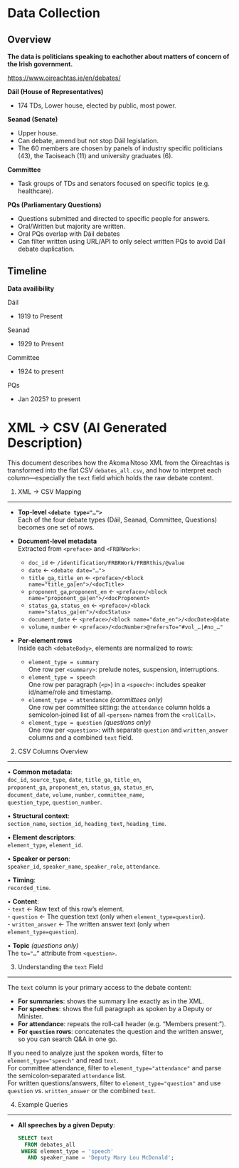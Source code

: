 # Data Collection

## Overview

**The data is politicians speaking to eachother about matters of concern of the Irish government.**

https://www.oireachtas.ie/en/debates/

**Dáil (House of Representatives)**

- 174 TDs, Lower house, elected by public, most power.

**Seanad (Senate)**

- Upper house.
- Can debate, amend but not stop Dáil legislation.
- The 60 members are chosen by panels of industry specific politicians (43), the Taoiseach (11) and university graduates (6).

**Committee**
- Task groups of TDs and senators focused on specific topics (e.g. healthcare).

**PQs (Parliamentary Questions)**

- Questions submitted and directed to specific people for answers.
- Oral/Written but majority are written.
- Oral PQs overlap with Dáil debates
- Can filter written using URL/API to only select written PQs to avoid Dáil debate duplication.


## Timeline

**Data availibility**

Dáil

- 1919 to Present

Seanad
- 1929 to Present

Committee
- 1924 to present

PQs
- Jan 2025? to present

# XML ->  CSV (AI Generated Description)
This document describes how the Akoma Ntoso XML from the Oireachtas is transformed into the flat CSV `debates_all.csv`, and how to interpret each column—especially the `text` field which holds the raw debate content.

1) XML → CSV Mapping
---------------------

- **Top‐level `<debate type="…">`**  
  Each of the four debate types (Dáil, Seanad, Committee, Questions) becomes one set of rows.

- **Document‐level metadata**  
  Extracted from `<preface>` and `<FRBRWork>`:
  - `doc_id`         ← `/identification/FRBRWork/FRBRthis/@value`
  - `date`           ← `<debate date="…">`
  - `title_ga`, `title_en` ← `<preface>/<block name="title_ga|en">/<docTitle>`
  - `proponent_ga`,`proponent_en` ← `<preface>/<block name="proponent_ga|en">/<docProponent>`
  - `status_ga`, `status_en`   ← `<preface>/<block name="status_ga|en">/<docStatus>`
  - `document_date` ← `<preface>/<block name="date_en">/<docDate>@date`
  - `volume`, `number` ← `<preface>/<docNumber>@refersTo="#vol_…|#no_…"`

- **Per‐element rows**  
  Inside each `<debateBody>`, elements are normalized to rows:
  - `element_type = summary`  
    One row per `<summary>`: prelude notes, suspension, interruptions.
  - `element_type = speech`  
    One row per paragraph (`<p>`) in a `<speech>`: includes speaker id/name/role and timestamp.
  - `element_type = attendance` _(committees only)_  
    One row per committee sitting: the `attendance` column holds a semicolon‐joined list of all `<person>` names from the `<rollCall>`.  
  - `element_type = question` _(questions only)_  
    One row per `<question>`: with separate `question` and `written_answer` columns and a combined `text` field.

2) CSV Columns Overview
------------------------

  • **Common metadata**:  
    `doc_id`, `source_type`, `date`, `title_ga`, `title_en`,  
    `proponent_ga`, `proponent_en`, `status_ga`, `status_en`,  
    `document_date`, `volume`, `number`, `committee_name`,  
    `question_type`, `question_number`.

  • **Structural context**:  
    `section_name`, `section_id`, `heading_text`, `heading_time`.

  • **Element descriptors**:  
    `element_type`, `element_id`.

  • **Speaker or person**:  
    `speaker_id`, `speaker_name`, `speaker_role`, `attendance`.

  • **Timing**:  
    `recorded_time`.

  • **Content**:  
    - `text`           ← Raw text of this row’s element.  
    - `question`       ← The question text (only when `element_type=question`).  
    - `written_answer` ← The written answer text (only when `element_type=question`).  

  • **Topic** _(questions only)_  
    The `to="…”` attribute from `<question>`.

3) Understanding the `text` Field
----------------------------------

The `text` column is your primary access to the debate content:
- **For summaries**: shows the summary line exactly as in the XML.
- **For speeches**: shows the full paragraph as spoken by a Deputy or Minister.
- **For attendance**: repeats the roll‑call header (e.g. “Members present:”).
- **For `question` rows**: concatenates the question and the written answer, so you can search Q&A in one go.

If you need to analyze just the spoken words, filter to `element_type="speech"` and read `text`.  
For committee attendance, filter to `element_type="attendance"` and parse the semicolon‐separated `attendance` list.  
For written questions/answers, filter to `element_type="question"` and use `question` vs. `written_answer` or the combined `text`.

4) Example Queries
-------------------

- **All speeches by a given Deputy**:
  ```sql
  SELECT text
    FROM debates_all
   WHERE element_type = 'speech'
     AND speaker_name = 'Deputy Mary Lou McDonald';
